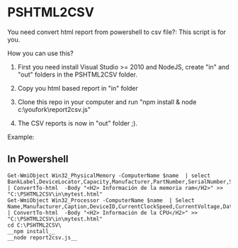 PSHTML2CSV
=======

You need convert html report from powershell to csv file?: This script is for you.

How you can use this?

1. First you need install Visual Studio >= 2010 and NodeJS, create "in" and "out" folders in the PSHTML2CSV folder.

2. Copy you html based report in "in" folder

3. Clone this repo in your computer and run "npm install & node c:\youfork\report2csv.js"

4. The CSV reports is now in "out" folder ;).

Example:


In Powershell
------
    Get-WmiObject Win32_PhysicalMemory -ComputerName $name  | select BankLabel,DeviceLocator,Capacity,Manufacturer,PartNumber,SerialNumber,Speed  | ConvertTo-html  -Body "<H2> Información de la memoria ram</H2>" >> "C:\PSHTML2CSV\in\mytest.html"
    Get-WmiObject Win32_Processor -ComputerName $name  | Select Name,Manufacturer,Caption,DeviceID,CurrentClockSpeed,CurrentVoltage,DataWidth,L2CacheSize,L3CacheSize,NumberOfCores,NumberOfLogicalProcessors,Status  | ConvertTo-html  -Body "<H2> Información de la CPU</H2>" >> "C:\PSHTML2CSV\in\mytest.html"
    cd C:\PSHTML2CSV\
    __npm install__
    __node report2csv.js__

